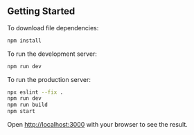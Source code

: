 ## Getting Started

To download file dependencies:
```bash
npm install
```

To run the development server:

```bash
npm run dev
```

To run the production server:

```bash
npx eslint --fix .
npm run dev
npm run build
npm start
```

Open [http://localhost:3000](http://localhost:3000) with your browser to see the result.
